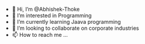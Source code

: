 - 👋 Hi, I’m @Abhishek-Thoke
- 👀 I’m interested in Programming
- 🌱 I’m currently learning Jaava programming
- 💞️ I’m looking to collaborate on corporate industries
- 📫 How to reach me ...

<!---
Abhishek-Thoke/Abhishek-Thoke is a ✨ special ✨ repository because its `README.md` (this file) appears on your GitHub profile.
You can click the Preview link to take a look at your changes.
--->
